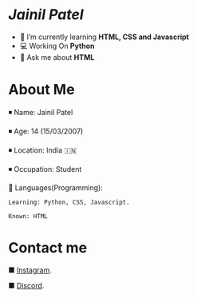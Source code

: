 # **_Jainil Patel_**

- 🌱 I’m currently learning **HTML, CSS and Javascript**
- 💻 Working On **Python**
- 💬 Ask me about **HTML**

# About Me

◾ Name: Jainil Patel

◾ Age: 14 (15/03/2007)

◾ Location: India 🇮🇳

◾ Occupation: Student

💬 Languages(Programming):

    Learning: Python, CSS, Javascript.
                         
    Known: HTML
    
# Contact me

 ■ [Instagram](https://www.instagram.com/jainil315_patel/).
 
 ■ [Discord](https://discord.gg/XCwZSScfw3).

